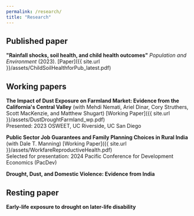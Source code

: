 ```yaml
---
permalink: /research/
title: "Research"
---
```

## Published paper
**"Rainfall shocks, soil health, and child health outcomes"** *Population and Environment* (2023). [Paper]({{ site.url }}/assets/ChildSoilHealthforPub_latest.pdf)
## Working papers

**The Impact of Dust Exposure on Farmland Market: Evidence from the California's Central Valley** (with Mehdi Nemati, Ariel Dinar, Cory Struthers, Scott MacKenzie, and Matthew Shugart) [Working Paper]({{ site.url }}/assets/DustDroughtFarmland_wp.pdf)
   <br> Presented: 2023 OSWEET, UC Riverside, UC San Diego 

**Public Sector Job Guarantees and Family Planning Choices in Rural India** (with Dale T. Manning) [Working Paper]({{ site.url }}/assets/WorkfareReproductiveHealth.pdf)
    <br>Selected for presentation: 2024 Pacific Conference for Development Economics (PacDev)

**Drought, Dust, and Domestic Violence: Evidence from India**

## Resting paper
**Early-life exposure to drought on later-life disability**





